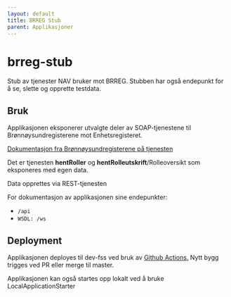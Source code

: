 ```yaml
---
layout: default
title: BRREG Stub
parent: Applikasjoner
---
```


# brreg-stub
Stub av tjenester NAV bruker mot BRREG. Stubben har også endepunkt for å se, slette og opprette testdata.

## Bruk

Applikasjonen eksponerer utvalgte deler av SOAP-tjenestene til Brønnøysundregisterene mot Enhetsregisteret.

[Dokumentasjon fra Brønnøysundregisterene på tjenesten](https://www.brreg.no/produkter-og-tjenester/bestille-produkter/maskinlesbare-data-enhetsregisteret/full-tilgang-enhetsregisteret/teknisk-dokumentasjon-for-maskinell-tilgang-til-enhetsregisteret/)

Det er tjenesten **hentRoller** og **hentRolleutskrift**/Rolleoversikt som eksponeres med egen data.

Data opprettes via REST-tjenesten

For dokumentasjon av applikasjonen sine endepunkter:
 - `/api`
 - `WSDL: /ws`

## Deployment

Applikasjonen deployes til dev-fss ved bruk av [Github Actions.](https://www.brreg.no/produkter-og-tjenester/bestille-produkter/maskinlesbare-data-enhetsregisteret/full-tilgang-enhetsregisteret/teknisk-dokumentasjon-for-maskinell-tilgang-til-enhetsregisteret/
) Nytt bygg trigges ved PR eller merge til master. 

Applikasjonen kan også startes opp lokalt ved å bruke LocalApplicationStarter

